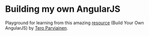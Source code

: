 Building my own AngularJS
==========================

Playground for learning from this amazing [resource](http://teropa.info/build-your-own-angular) (Build Your Own AngularJS) by [Tero Parviainen](http://teropa.info).

